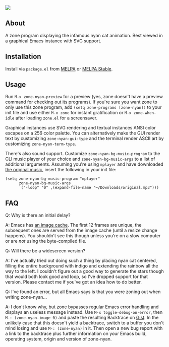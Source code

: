 ![][image]

## About

A zone program displaying the infamous nyan cat animation.  Best
viewed in a graphical Emacs instance with SVG support.

## Installation

Install via `package.el` from [MELPA] or [MELPA Stable].

## Usage

Run `M-x zone-nyan-preview` for a preview (yes, zone doesn't have a
preview command for checking out its programs).  If you're sure you
want zone to only use this zone program, add `(setq zone-programs
[zone-nyan])` to your init file and use either `M-x zone` for instant
gratification or `M-x zone-when-idle` after loading `zone.el` for a
screensaver.

Graphical instances use SVG rendering and textual instances ANSI color
escapes on a 256 color palette.  You can alternatively make the GUI
render text by customizing `zone-nyan-gui-type` and the terminal
render ASCII art by customizing `zone-nyan-term-type`.

There's also sound support.  Customize `zone-nyan-bg-music-program` to
the CLI music player of your choice and `zone-nyan-bg-music-args` to a
list of additional arguments.  Assuming you're using `mplayer` and
have downloaded [the original music], insert the following in your
init file:

    (setq zone-nyan-bg-music-program "mplayer"
          zone-nyan-bg-music-args
          `("-loop" "0" ,(expand-file-name "~/Downloads/original.mp3")))

## FAQ

Q: Why is there an initial delay?

A: Emacs has [an image cache].  The first 12 frames are unique, the
subsequent ones are served from the image cache (until a resize change
happens).  You shouldn't see this though unless you're on a slow
computer or are *not* using the byte-compiled file.

Q: Will there be a widescreen version?

A: I've actually tried out doing such a thing by placing nyan cat
centered, filling the entire background with indigo and extending the
rainbow all the way to the left.  I couldn't figure out a good way to
generate the stars though that would both look good and loop, so I've
dropped support for that version.  Please contact me if you've got an
idea how to do better.

Q: I've found an error, but all Emacs says is that you were zoning out
when writing zone-nyan...

A: I don't know why, but zone bypasses regular Emacs error handling
and displays an useless message instead.  Use `M-x
toggle-debug-on-error`, then `M-: (zone-nyan-image 0)` and paste the
resulting Backtrace on [Gist].  In the unlikely case that this doesn't
yield a backtrace, switch to a buffer you don't mind losing and use
`M-: (zone-nyan)` in it.  Then open a new bug report with a link to
the backtrace plus further information on your Emacs build, operating
system, origin and version of zone-nyan.

[image]: img/screencast.gif
[MELPA]: https://melpa.org/
[MELPA Stable]: https://stable.melpa.org
[the original music]: http://www.nyan.cat/music/original.mp3
[an image cache]: https://www.gnu.org/software/emacs/manual/html_node/elisp/Image-Cache.html
[Gist]: https://gist.github.com/
